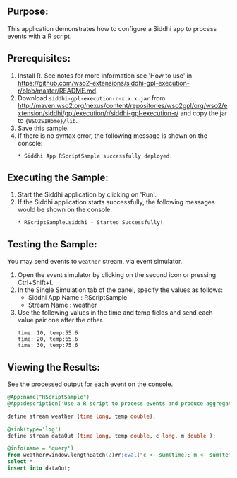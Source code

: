 
## Purpose:
This application demonstrates how to configure a Siddhi app to process events with a R script.

## Prerequisites:
1. Install R. See notes for more information see 'How to use' in https://github.com/wso2-extensions/siddhi-gpl-execution-r/blob/master/README.md.
2. Download `siddhi-gpl-execution-r-x.x.x.jar` from http://maven.wso2.org/nexus/content/repositories/wso2gpl/org/wso2/extension/siddhi/gpl/execution/r/siddhi-gpl-execution-r/ and copy the jar to `{WSO2SIHome}/lib`.
3. Save this sample.
4. If there is no syntax error, the following message is shown on the console:
	```
	* Siddhi App RScriptSample successfully deployed.
	```

## Executing the Sample:
1. Start the Siddhi application by clicking on 'Run'.
2. If the Siddhi application starts successfully, the following messages would be shown on the console.
	```
	* RScriptSample.siddhi - Started Successfully!
	```

## Testing the Sample:
You may send events to `weather` stream, via event simulator.

1. Open the event simulator by clicking on the second icon or pressing Ctrl+Shift+I.
2. In the Single Simulation tab of the panel, specify the values as follows:
	* Siddhi App Name  : RScriptSample
	* Stream Name     : weather
3. Use the following values in the time and temp fields and send each value pair one after the other.
	```
	time: 10, temp:55.6
	time: 20, temp:65.6
	time: 30, temp:75.6
	```

## Viewing the Results:
See the processed output for each event on the console.

```sql
@App:name("RScriptSample")
@App:description('Use a R script to process events and produce aggregated outputs based on the provided input variable parameters and expected output attributes.')

define stream weather (time long, temp double);

@sink(type='log')
define stream dataOut (time long, temp double, c long, m double );

@info(name = 'query')
from weather#window.lengthBatch(2)#r:eval("c <- sum(time); m <- sum(temp); ", "c long, m double",time, temp)
select *
insert into dataOut;
```